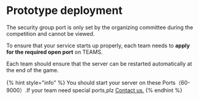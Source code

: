 # Prototype deployment

The security group port is only set by the organizing committee during the competition and cannot be viewed.

To ensure that your service starts up properly, each team needs to **apply for the required open port** on TEAMS.

Each team should ensure that the server can be restarted automatically at the end of the game.

{% hint style="info" %}
You should start your server on these Ports（60-9000）.If your team need special ports,plz [Contact us.](../../tech-support/online-support.md)
{% endhint %}

